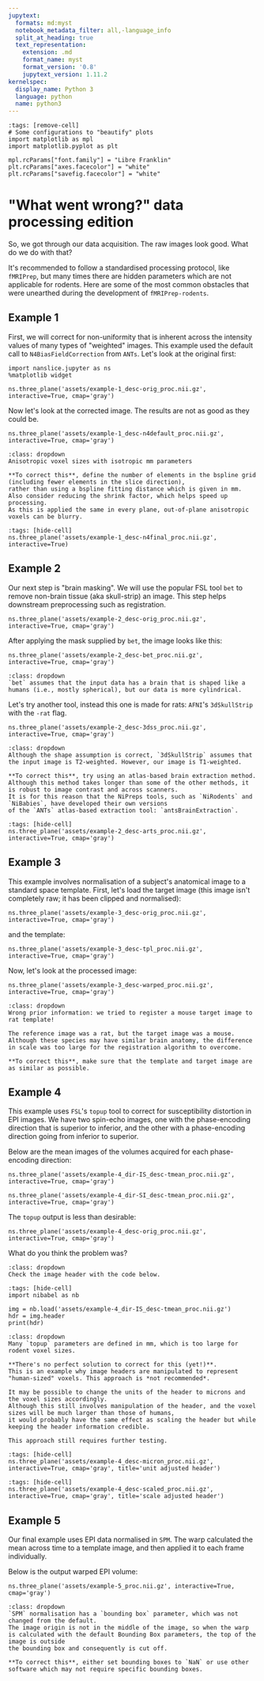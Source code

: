 ```yaml
---
jupytext:
  formats: md:myst
  notebook_metadata_filter: all,-language_info
  split_at_heading: true
  text_representation:
    extension: .md
    format_name: myst
    format_version: '0.8'
    jupytext_version: 1.11.2
kernelspec:
  display_name: Python 3
  language: python
  name: python3
---
```

```{code-cell} python
:tags: [remove-cell]
# Some configurations to "beautify" plots
import matplotlib as mpl
import matplotlib.pyplot as plt

mpl.rcParams["font.family"] = "Libre Franklin"
plt.rcParams["axes.facecolor"] = "white"
plt.rcParams["savefig.facecolor"] = "white"
```

# "What went wrong?" data processing edition
So, we got through our data acquisition.
The raw images look good.
What do we do with that? 

It's recommended to follow a standardised processing protocol, like `fMRIPrep`, but many times
there are hidden parameters which are not applicable for rodents.
Here are some of the most common obstacles that were unearthed during the development of
`fMRIPrep-rodents`.

## Example 1
First, we will correct for non-uniformity that is inherent across the intensity values of many types of "weighted" images.
This example used the default call to `N4BiasFieldCorrection` from `ANTs`.
Let's look at the original first:

```{code-cell} python
import nanslice.jupyter as ns
%matplotlib widget

ns.three_plane('assets/example-1_desc-orig_proc.nii.gz', interactive=True, cmap='gray')
```

Now let's look at the corrected image. The results are not as good as they could be.

```{code-cell} python
ns.three_plane('assets/example-1_desc-n4default_proc.nii.gz', interactive=True, cmap='gray')
```

```{admonition} What do you think the problem was?
:class: dropdown
Anisotropic voxel sizes with isotropic mm parameters

**To correct this**, define the number of elements in the bspline grid (including fewer elements in the slice direction), 
rather than using a bspline fitting distance which is given in mm.
Also consider reducing the shrink factor, which helps speed up processing.
As this is applied the same in every plane, out-of-plane anisotropic voxels can be blurry.
```

```{code-cell} python
:tags: [hide-cell]
ns.three_plane('assets/example-1_desc-n4final_proc.nii.gz', interactive=True)
```

## Example 2
Our next step is "brain masking".
We will use the popular FSL tool `bet` to remove non-brain tissue (aka skull-strip) an image.
This step helps downstream preprocessing such as registration.

```{code-cell} python
ns.three_plane('assets/example-2_desc-orig_proc.nii.gz', interactive=True, cmap='gray')
```

After applying the mask supplied by `bet`, the image looks like this:
```{code-cell} python
ns.three_plane('assets/example-2_desc-bet_proc.nii.gz', interactive=True, cmap='gray')
```

```{admonition} What do you think the problem was?
:class: dropdown
`bet` assumes that the input data has a brain that is shaped like a humans (i.e., mostly spherical), but our data is more cylindrical.
```

Let's try another tool, instead this one is made for rats: `AFNI`'s `3dSkullStrip` with the `-rat` flag.
```{code-cell} python
ns.three_plane('assets/example-2_desc-3dss_proc.nii.gz', interactive=True, cmap='gray')
```

```{admonition} What do you think the problem was?
:class: dropdown
Although the shape assumption is correct, `3dSkullStrip` assumes that the input image is T2-weighted. However, our image is T1-weighted.

**To correct this**, try using an atlas-based brain extraction method.
Although this method takes longer than some of the other methods, it is robust to image contrast and across scanners.
It is for this reason that the NiPreps tools, such as `NiRodents` and `NiBabies`, have developed their own versions 
of the `ANTs` atlas-based extraction tool: `antsBrainExtraction`.
```

```{code-cell} python
:tags: [hide-cell]
ns.three_plane('assets/example-2_desc-arts_proc.nii.gz', interactive=True, cmap='gray')
```

## Example 3
This example involves normalisation of a subject's anatomical image to a standard space template.
First, let's load the target image (this image isn't completely raw; it has been clipped and normalised):
```{code-cell} python
ns.three_plane('assets/example-3_desc-orig_proc.nii.gz', interactive=True, cmap='gray')
```
and the template:
```{code-cell} python
ns.three_plane('assets/example-3_desc-tpl_proc.nii.gz', interactive=True, cmap='gray')
```

Now, let's look at the processed image:
```{code-cell} python
ns.three_plane('assets/example-3_desc-warped_proc.nii.gz', interactive=True, cmap='gray')
```

```{admonition} What do you think the problem was?
:class: dropdown
Wrong prior information: we tried to register a mouse target image to rat template!

The reference image was a rat, but the target image was a mouse.
Although these species may have similar brain anatomy, the difference in scale was too large for the registration algorithm to overcome.

**To correct this**, make sure that the template and target image are as similar as possible.
```

## Example 4
This example uses `FSL`'s `topup` tool to correct for susceptibility distortion in EPI images.
We have two spin-echo images, one with the phase-encoding direction that is superior to inferior, 
and the other with a phase-encoding direction going from inferior to superior.

Below are the mean images of the volumes acquired for each phase-encoding direction:
```{code-cell} python
ns.three_plane('assets/example-4_dir-IS_desc-tmean_proc.nii.gz', interactive=True, cmap='gray')
```

```{code-cell} python
ns.three_plane('assets/example-4_dir-SI_desc-tmean_proc.nii.gz', interactive=True, cmap='gray')
```

The `topup` output is less than desirable:
```{code-cell} python
ns.three_plane('assets/example-4_desc-orig_proc.nii.gz', interactive=True, cmap='gray')
```

What do you think the problem was?
```{hint}
:class: dropdown
Check the image header with the code below.
```
```{code-cell} python
:tags: [hide-cell]
import nibabel as nb

img = nb.load('assets/example-4_dir-IS_desc-tmean_proc.nii.gz')
hdr = img.header
print(hdr)
```

```{admonition} What was the problem?
:class: dropdown
Many `topup` parameters are defined in mm, which is too large for rodent voxel sizes.

**There's no perfect solution to correct for this (yet!)**.
This is an example why image headers are manipulated to represent "human-sized" voxels. This approach is *not recommended*.

It may be possible to change the units of the header to microns and the voxel sizes accordingly.
Although this still involves manipulation of the header, and the voxel sizes will be much larger than those of humans, 
it would probably have the same effect as scaling the header but while keeping the header information credible.

This approach still requires further testing.
```
```{code-cell} python
:tags: [hide-cell]
ns.three_plane('assets/example-4_desc-micron_proc.nii.gz', interactive=True, cmap='gray', title='unit adjusted header')
```
```{code-cell} python
:tags: [hide-cell]
ns.three_plane('assets/example-4_desc-scaled_proc.nii.gz', interactive=True, cmap='gray', title='scale adjusted header')
```

## Example 5
Our final example uses EPI data normalised in `SPM`.
The warp calculated the mean across time to a template image, and then applied it to each frame individually.

Below is the output warped EPI volume:
```{code-cell} python
ns.three_plane('assets/example-5_proc.nii.gz', interactive=True, cmap='gray')
```

```{admonition} What was the problem?
:class: dropdown
`SPM` normalisation has a `bounding box` parameter, which was not changed from the default.
The image origin is not in the middle of the image, so when the warp is calculated with the default Bounding Box parameters, the top of the image is outside
the bounding box and consequently is cut off.

**To correct this**, either set bounding boxes to `NaN` or use other software which may not require specific bounding boxes.
```
